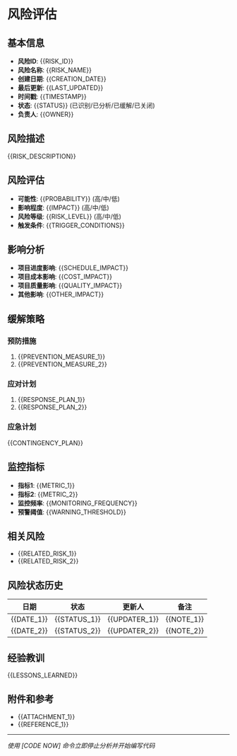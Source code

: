 # 风险评估

## 基本信息
- **风险ID**: {{RISK_ID}}
- **风险名称**: {{RISK_NAME}}
- **创建日期**: {{CREATION_DATE}}
- **最后更新**: {{LAST_UPDATED}}
- **时间戳**: {{TIMESTAMP}}
- **状态**: {{STATUS}} (已识别/已分析/已缓解/已关闭)
- **负责人**: {{OWNER}}

## 风险描述
{{RISK_DESCRIPTION}}

## 风险评估
- **可能性**: {{PROBABILITY}} (高/中/低)
- **影响程度**: {{IMPACT}} (高/中/低)
- **风险等级**: {{RISK_LEVEL}} (高/中/低)
- **触发条件**: {{TRIGGER_CONDITIONS}}

## 影响分析
- **项目进度影响**: {{SCHEDULE_IMPACT}}
- **项目成本影响**: {{COST_IMPACT}}
- **项目质量影响**: {{QUALITY_IMPACT}}
- **其他影响**: {{OTHER_IMPACT}}

## 缓解策略
### 预防措施
1. {{PREVENTION_MEASURE_1}}
2. {{PREVENTION_MEASURE_2}}

### 应对计划
1. {{RESPONSE_PLAN_1}}
2. {{RESPONSE_PLAN_2}}

### 应急计划
{{CONTINGENCY_PLAN}}

## 监控指标
- **指标1**: {{METRIC_1}}
- **指标2**: {{METRIC_2}}
- **监控频率**: {{MONITORING_FREQUENCY}}
- **预警阈值**: {{WARNING_THRESHOLD}}

## 相关风险
- {{RELATED_RISK_1}}
- {{RELATED_RISK_2}}

## 风险状态历史
| 日期 | 状态 | 更新人 | 备注 |
|------|------|-------|------|
| {{DATE_1}} | {{STATUS_1}} | {{UPDATER_1}} | {{NOTE_1}} |
| {{DATE_2}} | {{STATUS_2}} | {{UPDATER_2}} | {{NOTE_2}} |

## 经验教训
{{LESSONS_LEARNED}}

## 附件和参考
- {{ATTACHMENT_1}}
- {{REFERENCE_1}}

---
*使用 [CODE NOW] 命令立即停止分析并开始编写代码* 